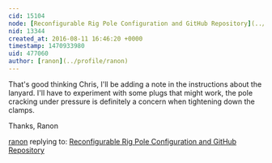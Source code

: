 ```yaml
---
cid: 15104
node: [Reconfigurable Rig Pole Configuration and GitHub Repository](../notes/ranon/08-10-2016/reconfigurable-rig-pole-configuration-and-github-repository)
nid: 13344
created_at: 2016-08-11 16:46:20 +0000
timestamp: 1470933980
uid: 477060
author: [ranon](../profile/ranon)
---
```


That's good thinking Chris, I'll be adding a note in the instructions about the lanyard. I'll have to experiment with some plugs that might work, the pole cracking under pressure is definitely a concern when tightening down the clamps.

Thanks,
Ranon

[ranon](../profile/ranon) replying to: [Reconfigurable Rig Pole Configuration and GitHub Repository](../notes/ranon/08-10-2016/reconfigurable-rig-pole-configuration-and-github-repository)

